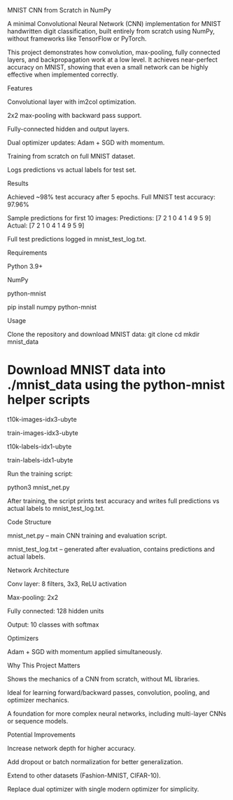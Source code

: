 MNIST CNN from Scratch in NumPy

A minimal Convolutional Neural Network (CNN) implementation for MNIST handwritten digit classification, built entirely from scratch using NumPy, without frameworks like TensorFlow or PyTorch.

This project demonstrates how convolution, max-pooling, fully connected layers, and backpropagation work at a low level. It achieves near-perfect accuracy on MNIST, showing that even a small network can be highly effective when implemented correctly.

Features

Convolutional layer with im2col optimization.

2x2 max-pooling with backward pass support.

Fully-connected hidden and output layers.

Dual optimizer updates: Adam + SGD with momentum.

Training from scratch on full MNIST dataset.

Logs predictions vs actual labels for test set.

Results

Achieved ~98% test accuracy after 5 epochs.
Full MNIST test accuracy: 97.96%


Sample predictions for first 10 images:
Predictions: [7 2 1 0 4 1 4 9 5 9]
Actual:      [7 2 1 0 4 1 4 9 5 9]

Full test predictions logged in mnist_test_log.txt.

Requirements

Python 3.9+

NumPy

python-mnist

pip install numpy python-mnist

Usage

Clone the repository and download MNIST data:
git clone <repo-url>
cd <repo>
mkdir mnist_data
# Download MNIST data into ./mnist_data using the python-mnist helper scripts
t10k-images-idx3-ubyte

train-images-idx3-ubyte

t10k-labels-idx1-ubyte 

train-labels-idx1-ubyte

Run the training script:

python3 mnist_net.py

After training, the script prints test accuracy and writes full predictions vs actual labels to mnist_test_log.txt.

Code Structure

mnist_net.py – main CNN training and evaluation script.

mnist_test_log.txt – generated after evaluation, contains predictions and actual labels.

Network Architecture

Conv layer: 8 filters, 3x3, ReLU activation

Max-pooling: 2x2

Fully connected: 128 hidden units

Output: 10 classes with softmax

Optimizers

Adam + SGD with momentum applied simultaneously.

Why This Project Matters

Shows the mechanics of a CNN from scratch, without ML libraries.

Ideal for learning forward/backward passes, convolution, pooling, and optimizer mechanics.

A foundation for more complex neural networks, including multi-layer CNNs or sequence models.

Potential Improvements

Increase network depth for higher accuracy.

Add dropout or batch normalization for better generalization.

Extend to other datasets (Fashion-MNIST, CIFAR-10).

Replace dual optimizer with single modern optimizer for simplicity.


